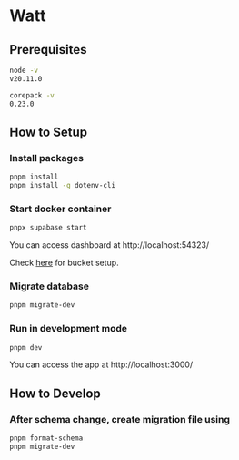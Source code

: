 # Watt

## Prerequisites

```bash
node -v
v20.11.0

corepack -v
0.23.0
```

## How to Setup

### Install packages

```bash
pnpm install
pnpm install -g dotenv-cli
```

### Start docker container

```bash
pnpx supabase start
```

You can access dashboard at http://localhost:54323/

Check [here](https://github.com/KiizanKiizan/watt/wiki/Supabase-Storage-%E3%82%BB%E3%83%83%E3%83%88%E3%82%A2%E3%83%83%E3%83%97) for bucket setup.

### Migrate database

```bash
pnpm migrate-dev
```

### Run in development mode

```bash
pnpm dev
```

You can access the app at http://localhost:3000/

## How to Develop

### After schema change, create migration file using

```bash
pnpm format-schema
pnpm migrate-dev
```
